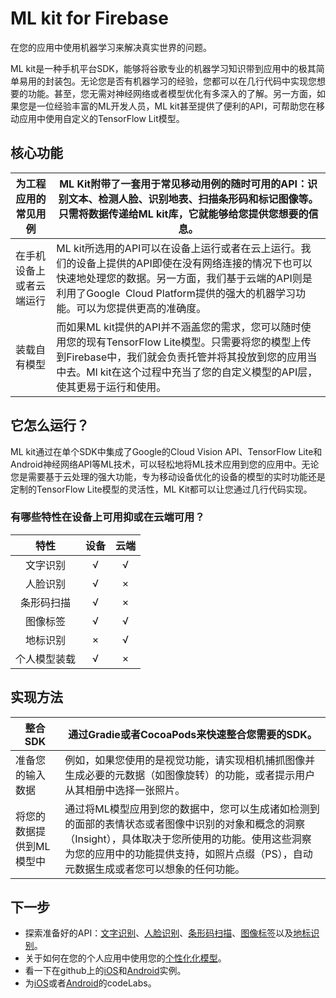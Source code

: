 # ML kit for Firebase

在您的应用中使用机器学习来解决真实世界的问题。

ML kit是一种手机平台SDK，能够将谷歌专业的机器学习知识带到应用中的极其简单易用的封装包。无论您是否有机器学习的经验，您都可以在几行代码中实现您想要的功能。甚至，您无需对神经网络或者模型优化有多深入的了解。另一方面，如果您是一位经验丰富的ML开发人员，ML kit甚至提供了便利的API，可帮助您在移动应用中使用自定义的TensorFlow Lit模型。

## 核心功能

| 为工程应用的常见用例     | ML Kit附带了一套用于常见移动用例的随时可用的API：识别文本、检测人脸、识别地表、扫描条形码和标记图像等。只需将数据传递给ML kit库，它就能够给您提供您想要的信息。 |
| ------------------------ | ------------------------------------------------------------ |
| 在手机设备上或者云端运行 | ML kit所选用的API可以在设备上运行或者在云上运行。我们的设备上提供的API即使在没有网络连接的情况下也可以快速地处理您的数据。另一方面，我们基于云端的API则是利用了Google  Cloud Platform提供的强大的机器学习功能。可以为您提供更高的准确度。 |
| 装载自有模型             | 而如果ML kit提供的API并不涵盖您的需求，您可以随时使用您的现有TensorFlow Lite模型。只需要将您的模型上传到Firebase中，我们就会负责托管并将其投放到您的应用当中去。Ml kit在这个过程中充当了您的自定义模型的API层，使其更易于运行和使用。 |

## 它怎么运行？

ML kit通过在单个SDK中集成了Google的Cloud Vision API、TensorFlow Lite和Android神经网络API等ML技术，可以轻松地将ML技术应用到您的应用中。无论您是需要基于云处理的强大功能，专为移动设备优化的设备的模型的实时功能还是定制的TensorFlow Lite模型的灵活性，ML Kit都可以让您通过几行代码实现。

### 有哪些特性在设备上可用抑或在云端可用？

|     特性     | 设备 | 云端 |
| :----------: | :--: | :--: |
|   文字识别   |  √   |  √   |
|   人脸识别   |  √   |  ×   |
|  条形码扫描  |  √   |  ×   |
|   图像标签   |  √   |  √   |
|   地标识别   |  ×   |  √   |
| 个人模型装载 |  √   |  ×   |

## 实现方法

| 整合SDK                  | 通过Gradie或者CocoaPods来快速整合您需要的SDK。               |
| ------------------------ | ------------------------------------------------------------ |
| 准备您的输入数据         | 例如，如果您使用的是视觉功能，请实现相机捕抓图像并生成必要的元数据（如图像旋转）的功能，或者提示用户从其相册中选择一张照片。 |
| 将您的数据提供到ML模型中 | 通过将ML模型应用到您的数据中，您可以生成诸如检测到的面部的表情状态或者图像中识别的对象和概念的洞察（Insight），具体取决于您所使用的功能。使用这些洞察为您的应用中的功能提供支持，如照片点缀（PS），自动元数据生成或者您可以想象的任何功能。 |

## 下一步

- 探索准备好的API：[文字识别]()、[人脸识别]()、[条形码扫描]()、[图像标签]()以及[地标识别]()。
- 关于如何在您的个人应用中使用您的[个性化化模型]()。
- 看一下在github上的[iOS]()和[Android]()实例。
- 为[iOS]()或者[Android]()的codeLabs。